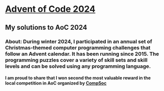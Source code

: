 # [Advent of Code 2024](https://adventofcode.com/)
## My solutions to AoC 2024
### About: During winter 2024, I participated in an annual set of Christmas-themed computer programming challenges that follow an Advent calendar. It has been running since 2015. The programming puzzles cover a variety of skill sets and skill levels and can be solved using any programming language. 

#### I am proud to share that I won second the most valuable reward in the local competition in AoC organized by [CompSoc](https://comp-soc.com/)
